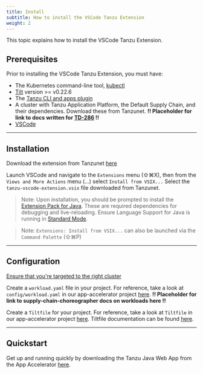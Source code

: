 ```yaml
---
title: Install
subtitle: How to install the VSCode Tanzu Extension
weight: 2
---
```


This topic explains how to install the VSCode Tanzu Extension.

## Prerequisites

Prior to installing the VSCode Tanzu Extension, you must have:

- The Kubernetes command-line tool, [kubectl](https://kubernetes.io/docs/tasks/tools/)
- [Tilt](https://docs.tilt.dev/install.html) version >= v0.22.6
- The [Tanzu CLI and apps plugin](https://docs.vmware.com/en/VMware-Tanzu-Application-Platform/0.1/tap-0-1/GUID-install.html#install-the-tanzu-cli-and-package-plugin-4)
- A cluster with Tanzu Application Platform, the Default Supply Chain, and their dependencies. Download these from Tanzunet. **!! Placeholder for link to docs written for [TD-286](https://jira.eng.vmware.com/browse/TD-286) !!**
- [VSCode](https://code.visualstudio.com/download)

---

## Installation

Download the extension from Tanzunet [here](https://network.tanzu.vmware.com/products/tanzu-developer-tools-for-vscode/)

Launch VSCode and navigate to the `Extensions` menu (⇧⌘X), then from the `Views and More Actions` menu (...) select `Install from VSIX...` Select the `tanzu-vscode-extension.vsix` file downloaded from Tanzunet.

> Note: Upon installation, you should be prompted to install the [Extension Pack for Java](https://marketplace.visualstudio.com/items?itemName=vscjava.vscode-java-pack). These are required dependencies for debugging and live-reloading. Ensure Language Support for Java is running in [Standard Mode](https://code.visualstudio.com/docs/java/java-project#_lightweight-mode).

> Note: `Extensions: Install from VSIX...` can also be launched via the `Command Palette` (⇧⌘P)

---

## Configuration

[Ensure that you're targeted to the right cluster](https://kubernetes.io/docs/tasks/access-application-cluster/configure-access-multiple-clusters/)

Create a `workload.yaml` file in your project. For reference, take a look at `config/workload.yaml` in our app-accelerator project [here](https://preview-scdc1-staging-tss-server.svc-stage.eng.vmware.com/dashboard/accelerators/tanzu-java-web-app). **!! Placeholder for link to supply-chain-choreographer docs on workloads here !!**

Create a `Tiltfile` for your project. For reference, take a look at `Tiltfile` in our app-accelerator project [here](https://preview-scdc1-staging-tss-server.svc-stage.eng.vmware.com/dashboard/accelerators/tanzu-java-web-app). Tiltfile documentation can be found [here](https://docs.tilt.dev/api.html).

---

## Quickstart

Get up and running quickly by downloading the Tanzu Java Web App from the App Accelerator [here](https://preview-scdc1-staging-tss-server.svc-stage.eng.vmware.com/dashboard/accelerators/tanzu-java-web-app).
